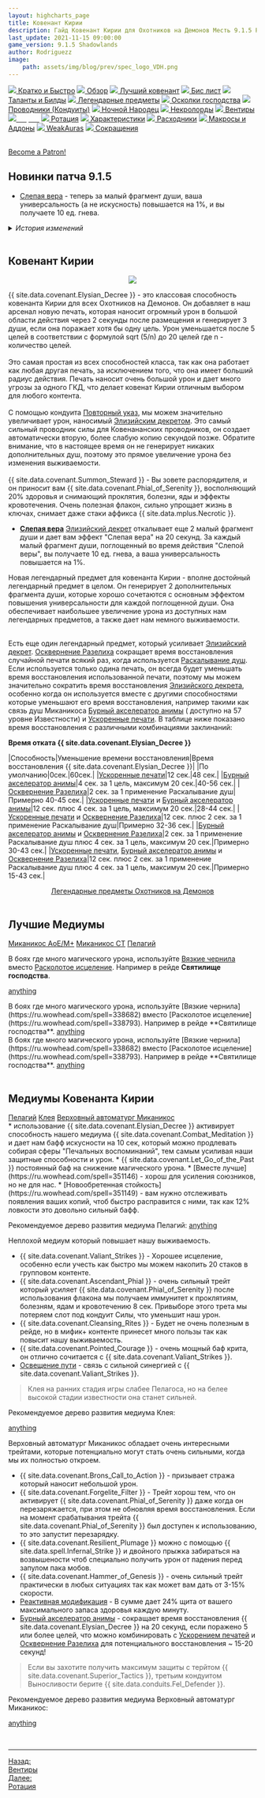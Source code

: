 ```yaml
---
layout: highcharts_page
title: Ковенант Кирии
description: Гайд Ковенант Кирии для Охотников на Демонов Месть 9.1.5 PvE Shadowlands
last_update: 2021-11-15 09:00:00
game_version: 9.1.5 Shadowlands 
author: Rodriguezz
image:
    path: assets/img/blog/prev/spec_logo_VDH.png
---
```


<div id="smooth-nav-outer">
<a href="{{ site.url }}/guide/vengeance/quick_faq.html"><img src="https://wow.zamimg.com/images/wow/icons/medium/wow_token01.jpg"> Кратко и Быстро</a>
<a href="{{ site.url }}/guide/vengeance/overview.html"><img src="https://wow.zamimg.com/images/wow/icons/medium/inv_misc_spyglass_02.jpg"> Обзор</a>
<a href="{{ site.url }}/guide/vengeance/covenant.html"><img src="https://wow.zamimg.com/images/wow/icons/medium/achievement_mythicdungeons_shadowlands.jpg"> Лучший ковенант</a>
<a href="{{ site.url }}/guide/vengeance/gear.html"><img src="https://wow.zamimg.com/images/wow/icons/medium/inv_chest_chain_03.jpg"> Бис лист</a>
<a href="{{ site.url }}/guide/vengeance/talent-builds.html"><img src="https://wow.zamimg.com/images/wow/icons/medium/ability_marksmanship.jpg"> Таланты и Билды</a>
<a href="{{ site.url }}/guide/vengeance/legendaries-shadowlands.html"><img src="https://wow.zamimg.com/images/wow/icons/medium/runesmith_icon.jpg"> Легендарные предметы</a>
<a href="{{ site.url }}/guide/vengeance/domination-set-bonuses.html"><img src="https://wow.zamimg.com/images/wow/icons/medium/wow_token01.jpg"> Осколки господства</a>
<a href="{{ site.url }}/guide/vengeance/conduits-shadowlands.html"><img src="https://wow.zamimg.com/images/wow/icons/medium/ability_rogue_rollthebones02.jpg"> Проводники (Кондуиты)</a>
<a href="{{ site.url }}/guide/vengeance/night-fae.html"><img src="https://wow.zamimg.com/images/wow/icons/medium/ui_sigil_nightfae.jpg"> Ночной Народец</a>
<a href="{{ site.url }}/guide/vengeance/necrolord.html"><img src="https://wow.zamimg.com/images/wow/icons/medium/ui_sigil_necrolord.jpg"> Некролорды</a>
<a href="{{ site.url }}/guide/vengeance/venthyr.html"><img src="https://wow.zamimg.com/images/wow/icons/medium/ui_sigil_venthyr.jpg"> Вентиры</a>
<a href="{{ site.url }}/guide/vengeance/kyrian.html"><img src="https://wow.zamimg.com/images/wow/icons/medium/ui_sigil_kyrian.jpg"><span style="color: white;"> Кирии</span></a>
<a href="{{ site.url }}/guide/vengeance/rotation-priority.html"><img src="https://wow.zamimg.com/images/wow/icons/medium/wow_token01.jpg"> Ротация</a>
<a href="{{ site.url }}/guide/vengeance/stats.html"><img src="https://wow.zamimg.com/images/wow/icons/medium/inv_inscription_80_warscroll_intellect.jpg"> Характеристики</a>
<a href="{{ site.url }}/guide/vengeance/consumables.html"><img src="https://wow.zamimg.com/images/wow/icons/medium/inv_potion_92.jpg"> Расходники</a>
<a href="{{ site.url }}/guide/vengeance/macros-addons.html"><img src="https://wow.zamimg.com/images/wow/icons/medium/inv_eng_gearspringparts.jpg"> Макросы и Аддоны</a>
<a href="{{ site.url }}/guide/vengeance/weakauras.html"><img src="https://wow.zamimg.com/images/wow/icons/medium/spell_holy_auramastery.jpg"> WeakAuras</a>
<a href="{{ site.url }}/guide/vengeance/common-terms.html"><img src="https://wow.zamimg.com/images/wow/icons/medium/ui_chat.jpg"> Сокращения</a>
</div>
<br>

<a href="https://www.patreon.com/bePatron?u=43917749"  data-patreon-widget-type="become-patron-button">Become a Patron!</a><script async src="https://c6.patreon.com/becomePatronButton.bundle.js"></script>

## Новинки патча 9.1.5

* [Слепая вера](https://ru.wowhead.com/spell=355893) - теперь за малый фрагмент души,  ваша универсальность (а не искусность) повышается на 1%, и вы получаете 10 ед. гнева.

<details>
 <summary><i>История изменений</i></summary>
    <details open>
     <summary><i>Патч 9.1</i></summary>
      <ul>
        <li>Легендарный предмет ковенанта <span class="covenant-kyrian">Кирии</span> <a href="https://ru.wowhead.com/spell=355893">Слепая вера</a>: <a href="https://ru.wowhead.com/spell=306830">Элизийский декрет</a> откалывает еще 2 малый фрагмент души и дает вам эффект <a href="https://ru.wowhead.com/spell=355893">Слепая вера</a> на 20 секунд. За каждый малый фрагмент души, поглощенный во время действия <a href="https://ru.wowhead.com/spell=355893">Слепой веры</a>, вы получаете 10 ед. гнева, а ваша искусность повышается на 1%.</li> 
      </ul>
    </details>
</details>
<br>

## Ковенант Кирии

<p align="center" width="100%"> <img src="{{ site.url }}/assets/img/blog/conduits/kiri_logo.png"> </p>

{{ site.data.covenant.Elysian_Decree }} - это классовая способность ковенанта <span class="covenant-kyrian">Кирии</span> для всех Охотников на Демонов. Он добавляет в наш арсенал новую печать, которая наносит огромный урон в большой области действия через 2 секунды после размещения и генерирует 3 души, если она поражает хотя бы одну цель. Урон уменьшается после 5 целей в соответствии с формулой sqrt (5/n) до 20 целей где n - количество целей.<br>
<br>
Это самая простая из всех способностей класса, так как она работает как любая другая печать, за исключением того, что она имеет больший радиус действия. Печать наносит очень большой урон и дает много угрозы за одного ГКД, что делает ковенат <span class="covenant-kyrian">Кирии</span> отличным выбором для любого контента.<br>
<br>
С помощью кондуита [Повторный указ](https://ru.wowhead.com/spell=339895), мы можем значительно увеличивает урон, наносимый [Элизийским декретом](https://ru.wowhead.com/spell=306830). Это самый сильный проводник силы для Ковенананских проводников, он создает автоматически вторую, более слабую копию секундой позже. Обратите внимание, что в настоящее время он не генерирует никаких дополнительных душ, поэтому это прямое увеличение урона без изменения выживаемости.<br>
<br>
{{ site.data.covenant.Summon_Steward }} - Вы зовете распорядителя, и он приносит вам {{ site.data.covenant.Phial_of_Serenity }}, восполняющий 20% здоровья и снимающий проклятия, болезни, яды и эффекты кровотечения. Очень полезная флакон, сильно упрощает жизнь в ключах, снимает даже стаки аффикса {{ site.data.mplus.Necrotic }}.<br>

* <span class="q5"><strong>[Слепая вера](https://ru.wowhead.com/spell=355893)</strong></span> [Элизийский декрет](https://ru.wowhead.com/spell=306830) откалывает еще 2 малый фрагмент души и дает вам эффект "Слепая вера" на 20 секунд. За каждый малый фрагмент души, поглощенный во время действия "Слепой веры", вы получаете 10 ед. гнева, а ваша универсальность повышается на 1%.

Новая легендарный предмет для ковенанта <span class="covenant-kyrian">Кирии</span> - вполне достойный легендарный предмет в целом. Он генерирует 2 дополнительных фрагмента души, которые хорошо сочетаются с основным эффектом повышения универсальности для каждой поглощенной души. Она обеспечивает наибольшее увеличение урона из доступных нам легендарных предметов, а также дает нам немного выживаемости.<br>
<br>

Есть еще один легендарный предмет, который усиливает [Элизийский декрет](https://ru.wowhead.com/spell=306830). [Осквернение Разелиха](https://ru.wowhead.com/spell=337544) сокращает время восстановления случайной печати всякий раз, когда используется [Раскалывание душ](https://ru.wowhead.com/spell=228477). Если используется только одина печать, он всегда будет уменьшать время восстановления использованной печати, поэтому мы можем значительно сократить время восстановления [Элизийского декрета](https://ru.wowhead.com/spell=306830), особенно когда он используется вместе с другими способностями которые уменьшают его время восстановления, например такими как связь душ Миканикоса [Бурный акселератор анимы](https://ru.wowhead.com/spell=353248) ( доступно на 57 уровне Известности) и [Ускоренные печати](https://ru.wowhead.com/spell=209281). В таблице ниже показано время восстановления с различными комбинациями заклинаний:

**Время отката {{ site.data.covenant.Elysian_Decree }}**

|Способность|Уменьшение времени восстановления|Время восстановления {{ site.data.covenant.Elysian_Decree }}|
|По умолчанию|0сек.|60сек.|
|[Ускоренные печати](https://ru.wowhead.com/spell=209281)|12 сек.|48 сек.|
|[Бурный акселератор анимы](https://ru.wowhead.com/spell=353248)|4 сек. за 1 цель, максимум 20 сек.|40-56 сек.|
|[Осквернение Разелиха](https://ru.wowhead.com/spell=337544)|2 сек. за 1 применение Раскалывание душ|Примерно 40-45 сек.|
|[Ускоренные печати](https://ru.wowhead.com/spell=209281) и [Бурный акселератор анимы](https://ru.wowhead.com/spell=353248)|12 сек. плюс 4 сек. за 1 цель, максимум 20 сек.|28-44 сек.|
|[Ускоренные печати](https://ru.wowhead.com/spell=209281) и [Осквернение Разелиха](https://ru.wowhead.com/spell=337544)|12 сек. плюс 2 сек. за 1 применение Раскалывание душ|Примерно 32-36 сек.|
|[Бурный акселератор анимы](https://ru.wowhead.com/spell=353248) и [Осквернение Разелиха](https://ru.wowhead.com/spell=337544)|2 сек. за 1 применение Раскалывание душ плюс 4 сек. за 1 цель, максимум 20 сек.|Примерно 30-43 сек.|
|[Ускоренные печати](https://ru.wowhead.com/spell=209281), [Бурный акселератор анимы](https://ru.wowhead.com/spell=353248) и [Осквернение Разелиха](https://ru.wowhead.com/spell=337544)|12 сек. плюс 2 сек. за 1 применение Раскалывание душ плюс 4 сек. за 1 цель, максимум 20 сек.|Примерно 15-43 сек.|

<div style="text-align: -webkit-center; text-align: -moz-center;">
<a class="c12 cta-button" href="{{ site.url }}/guide/vengeance/legendaries-shadowlands.html" data-border="strong" data-markup-content-target="1" data-icon="true">
<span class="cta-button-icon" style="background-image: url(&quot;https://wow.zamimg.com/images/wow/icons/medium/runesmith_icon.jpg&quot;);">
</span>Легендарные предметы Охотников на Демонов</a></div><br>

## Лучшие Медиумы

<div class="tabs" id="tabs-1">
    <div class="tabs__nav">
      <a class="tabs__link tabs__link_active" href="#content-1">Миканикос АоЕ/М+</a>
      <a class="tabs__link" href="#content-2">Миканикос СТ</a>
	  <a class="tabs__link" href="#content-3">Пелагий</a>
    </div>
    <div class="tabs__content">
      <div class="tabs__pane tabs__pane_show" id="content-1">
<div class="tabs_in" markdown="1">	  

В боях где много магического урона, используйте [Вязкие чернила](https://ru.wowhead.com/spell=338682) вместо [Расколотое исцеление](https://ru.wowhead.com/spell=338793). Например в рейде **Святилище господства**.

<a href="https://ru.wowhead.com/soulbind-calc/embed/kyrian/forgelite-prime-mikanikos/demon-hunter/AwaW6r4CBStvCCUszQgSBS0fCCV2DggiFSrvCCV2AAg" target="blank">anything</a>
</div>      
	  </div>
      <div class="tabs__pane" id="content-2">
<div class="tabs_in" markdown="1">
В боях где много магического урона, используйте [Вязкие чернила](https://ru.wowhead.com/spell=338682) вместо [Расколотое исцеление](https://ru.wowhead.com/spell=338793). Например в рейде **Святилище господства**.      
<a href="https://ru.wowhead.com/soulbind-calc/embed/kyrian/forgelite-prime-mikanikos/demon-hunter/AwaW6pYBBStvCBIFLR8IJXYOCCMVKu8IJXYACDUraQg" target="blank">anything</a>
</div>     
	 </div>
	  <div class="tabs__pane" id="content-3">
<div class="tabs_in" markdown="1">
В боях где много магического урона, используйте [Вязкие чернила](https://ru.wowhead.com/spell=338682) вместо [Расколотое исцеление](https://ru.wowhead.com/spell=338793). Например в рейде **Святилище господства**.
<a href="https://ru.wowhead.com/soulbind-calc/embed/kyrian/pelagos/demon-hunter/AwaW5pYTBS0fCBUvtwgldg4IIxUq7wgldgAANStpCA" target="blank">anything</a>
</div>      
	  </div>
    </div>
  </div>
<br>

## Медиумы Ковенанта Кирии

<div class="tabs" id="tabs-2">
    <div class="tabs__nav">
      <a class="tabs__link tabs__link_active" href="#content-4">Пелагий</a>
      <a class="tabs__link" href="#content-5">Клея</a>
	  <a class="tabs__link" href="#content-6">Верховный автоматург Миканикос</a>
    </div>
    <div class="tabs__content">
      <div class="tabs__pane tabs__pane_show" id="content-4">
<div class="tabs_in" markdown="1">	  
* использование {{ site.data.covenant.Elysian_Decree }} активирует способность нашего медиума {{ site.data.covenant.Combat_Meditation }} и дает нам бафф искусности на 10 сек, который можно продлевать собирая сферы "Печальных воспоминаний", тем самым усиливая наши защитные способности и урон.
* {{ site.data.covenant.Let_Go_of_the_Past }} постоянный баф на снижение магического урона.
* [Вместе лучше](https://ru.wowhead.com/spell=351146) - хорош для усиления союзников, но не для нас.
* [Новообретенная стойкость](https://ru.wowhead.com/spell=351149) - вам нужно отслеживать появления ваших копий, чтоб быстро расправится с ними, так как 12% ловкости это довольно сильный бафф.

Рекомендуемое дерево развития медиума Пелагий:
<a href="https://ru.wowhead.com/soulbind-calc/embed/kyrian/pelagos/demon-hunter/AwaW5pYTBS0fCBUvtwgldg4IIxUq7wgldgAANStpCA" target="blank">anything</a>

</div>      
	  </div>
      <div class="tabs__pane" id="content-5">
<div class="tabs_in" markdown="1">	
Неплохой медиум который повышает нашу выживаемость.

* {{ site.data.covenant.Valiant_Strikes }} - Хорошее исцеление, особенно если учесть как быстро мы можем накопить 20 стаков в групповом контенте.
* {{ site.data.covenant.Ascendant_Phial }} - очень сильный трейт который усиляет {{ site.data.covenant.Phial_of_Serenity }} после использования флакона мы получаем иммунитет к проклятиям, болезням, ядам и кровотечению 8 сек. Привыборе этого трета мы потеряем слот под кондуит Силы, что уменьшит наш урон.
* {{ site.data.covenant.Cleansing_Rites }} - Будет не очень полезным в рейде, но в мифик+ контенте принесет много пользы так как повысит нашу выживаемость.
* {{ site.data.covenant.Pointed_Courage }} - очень мощный баф крита, он отлично сочитается с {{ site.data.covenant.Valiant_Strikes }}.
* [Освещение пути](https://ru.wowhead.com/spell=351491) - связь с сильной синергией с {{ site.data.covenant.Valiant_Strikes }}.

> Клея на ранних стадия игры слабее Пелагоса, но на белее высокой стадии известности она станет сильней.

Рекомендуемое дерево развития медиума Клея:

<a href="https://ru.wowhead.com/soulbind-calc/embed/kyrian/kleia/demon-hunter/Awa-ar4CBStvCCUszQgRJS0fCCMFK2kIFSrvCCV2AAg" target="blank">anything</a>

</div>     
	 </div>
	  <div class="tabs__pane" id="content-6">
<div class="tabs_in" markdown="1">
Верховный автоматург Миканикос обладает очень интересными трейтами, которые потенциально могут стать очень сильными, когда мы их полностью откроем.

* {{ site.data.covenant.Brons_Call_to_Action }} - призывает стража который наносит небольшой урон.
* {{ site.data.covenant.Forgelite_Filter }} - Трейт хорош тем, что он активирует {{ site.data.covenant.Phial_of_Serenity }} даже когда он перезаряжается, при этом не обновляя время восстановления. Если на момент срабатывания трейта {{ site.data.covenant.Phial_of_Serenity }} был доступен к использованию, то это запустит перезарядку.
* {{ site.data.covenant.Resilient_Plumage }}  можно с помощью {{ site.data.spell.Infernal_Strike }} и двойного прыжка забираться на возвышености чтоб специально получить урон от падения перед запулом пака мобов.
* {{ site.data.covenant.Hammer_of_Genesis }} - очень сильный трейт практически в любых ситуациях так как может вам дать от 3-15% скорости.
* [Реактивная модификация](https://ru.wowhead.com/spell=352187) - В сумме дает 24% щита от вашего максимального запаса здоровья каждую минуту.
* [Бурный акселератор анимы](https://ru.wowhead.com/spell=352186) - сокращает время восстановления {{ site.data.covenant.Elysian_Decree }} на 20 секунд, если поражено 5 или более целей, что можно комбинировать с [Ускорением печатей](https://ru.wowhead.com/spell=209281) и [Осквернение Разелиха](https://ru.wowhead.com/spell=337544) для потенциального восстановления ~ 15-20 секунд!

> Если вы захотите получить максимум защиты с терйтом {{ site.data.covenant.Superior_Tactics }}, третьим кондуитом Выносливости берите {{ site.data.conduits.Fel_Defender }}.

Рекомендуемое дерево развития медиума Верховный автоматург Миканикос:

<a href="https://ru.wowhead.com/soulbind-calc/embed/kyrian/forgelite-prime-mikanikos/demon-hunter/AwaW6r4CBStvCCUszQgSBS0fCCV2DggiFSrvCCV2AAg" target="blank">anything</a>
</div>      
	  </div>
    </div>
  </div>
<br>

<hr>

<div class="minibox minibox-left"><a href="{{ site.url }}/guide/vengeance/venthyr.html">Назад:<br>Вентиры</a></div>
<div class="minibox"><a href="{{ site.url }}/guide/vengeance/rotation-priority.html">Далее:<br>Ротация</a></div>

<br>

<script>
    var $tabs = function (target) {
      var
        _elemTabs = (typeof target === 'string' ? document.querySelector(target) : target),
        _eventTabsShow,
        _showTab = function (tabsLinkTarget) {
          var tabsPaneTarget, tabsLinkActive, tabsPaneShow;
          tabsPaneTarget = document.querySelector(tabsLinkTarget.getAttribute('href'));
          tabsLinkActive = tabsLinkTarget.parentElement.querySelector('.tabs__link_active');
          tabsPaneShow = tabsPaneTarget.parentElement.querySelector('.tabs__pane_show');
          // если следующая вкладка равна активной, то завершаем работу
          if (tabsLinkTarget === tabsLinkActive) {
            return;
          }
          // удаляем классы у текущих активных элементов
          if (tabsLinkActive !== null) {
            tabsLinkActive.classList.remove('tabs__link_active');
          }
          if (tabsPaneShow !== null) {
            tabsPaneShow.classList.remove('tabs__pane_show');
          }
          // добавляем классы к элементам (в завимости от выбранной вкладки)
          tabsLinkTarget.classList.add('tabs__link_active');
          tabsPaneTarget.classList.add('tabs__pane_show');
          document.dispatchEvent(_eventTabsShow);
        },
        _switchTabTo = function (tabsLinkIndex) {
          var tabsLinks = _elemTabs.querySelectorAll('.tabs__link');
          if (tabsLinks.length > 0) {
            if (tabsLinkIndex > tabsLinks.length) {
              tabsLinkIndex = tabsLinks.length;
            } else if (tabsLinkIndex < 1) {
              tabsLinkIndex = 1;
            }
            _showTab(tabsLinks[tabsLinkIndex - 1]);
          }
        };

      _eventTabsShow = new CustomEvent('tab.show', { detail: _elemTabs });

      _elemTabs.addEventListener('click', function (e) {
        var tabsLinkTarget = e.target;
        // завершаем выполнение функции, если кликнули не по ссылке
        if (!tabsLinkTarget.classList.contains('tabs__link')) {
          return;
        }
        // отменяем стандартное действие
        e.preventDefault();
        _showTab(tabsLinkTarget);
      });

      return {
        showTab: function (target) {
          _showTab(target);
        },
        switchTabTo: function (index) {
          _switchTabTo(index);
        }
      }

    };

    (function () {
      var
        nameKey = 'mytabs2',
        mytabs = {},
        mytabsStorage = {},
        listTabs = document.querySelectorAll('.tabs');

      for (var i = 0, length = listTabs.length; i < length; i++) {
        if (listTabs[i].id) {
          mytabs[listTabs[i].id] = $tabs(listTabs[i]);
        }
      }
      if (localStorage.getItem(nameKey)) {
        mytabsStorage = JSON.parse(localStorage.getItem(nameKey));
        for (var key in mytabsStorage) {
          if (mytabs.hasOwnProperty(key)) {
            mytabs[key].showTab(document.querySelector('[href="' + mytabsStorage[key] + '"]'));
          }
        }
      }
      document.addEventListener('tab.show', function (e) {
        mytabsStorage[e.detail.closest('.tabs').getAttribute('id')] = e.detail.querySelector('.tabs__link_active').getAttribute('href');
        localStorage.setItem(nameKey, JSON.stringify(mytabsStorage));
      })
    })();   
</script>	